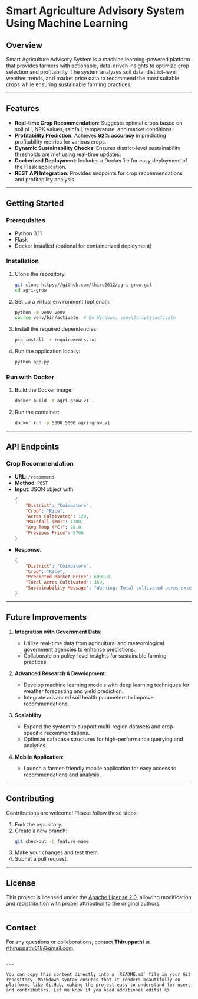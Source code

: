 # **Smart Agriculture Advisory System Using Machine Learning**

## **Overview**
Smart Agriculture Advisory System is a machine learning-powered platform that provides farmers with actionable, data-driven insights to optimize crop selection and profitability. The system analyzes soil data, district-level weather trends, and market price data to recommend the most suitable crops while ensuring sustainable farming practices.

---

## **Features**
- **Real-time Crop Recommendation**: Suggests optimal crops based on soil pH, NPK values, rainfall, temperature, and market conditions.
- **Profitability Prediction**: Achieves **92% accuracy** in predicting profitability metrics for various crops.
- **Dynamic Sustainability Checks**: Ensures district-level sustainability thresholds are met using real-time updates.
- **Dockerized Deployment**: Includes a Dockerfile for easy deployment of the Flask application.
- **REST API Integration**: Provides endpoints for crop recommendations and profitability analysis.

---

## **Getting Started**

### **Prerequisites**
- Python 3.11
- Flask
- Docker installed (optional for containerized deployment)

### **Installation**
1. Clone the repository:
   ```bash
   git clone https://github.com/thiru2612/agri-grow.git
   cd agri-grow

   ```
2. Set up a virtual environment (optional):
   ```bash
   python -m venv venv
   source venv/bin/activate  # On Windows: venv\Scripts\activate
   ```
3. Install the required dependencies:
   ```bash
   pip install -r requirements.txt
   ```
4. Run the application locally:
   ```bash
   python app.py
   ```

### **Run with Docker**
1. Build the Docker image:
   ```bash
   docker build -t agri-grow:v1 .
   ```
2. Run the container:
   ```bash
   docker run -p 5000:5000 agri-grow:v1
   ```

---

## **API Endpoints**

### **Crop Recommendation**
- **URL**: `/recommend`
- **Method**: `POST`
- **Input**: JSON object with:
  ```json
  {
      "District": "Coimbatore",
      "Crop": "Rice",
      "Acres Cultivated": 120,
      "Rainfall (mm)": 1100,
      "Avg Temp (°C)": 28.0,
      "Previous Price": 5700
  }
  ```
- **Response**:
  ```json
  {
      "District": "Coimbatore",
      "Crop": "Rice",
      "Predicted Market Price": 6000.0,
      "Total Acres Cultivated": 350,
      "Sustainability Message": "Warning: Total cultivated acres exceed the sustainable threshold."
  }
  ```

---

## **Future Improvements**
1. **Integration with Government Data**:
   - Utilize real-time data from agricultural and meteorological government agencies to enhance predictions.
   - Collaborate on policy-level insights for sustainable farming practices.

2. **Advanced Research & Development**:
   - Develop machine learning models with deep learning techniques for weather forecasting and yield prediction.
   - Integrate advanced soil health parameters to improve recommendations.

3. **Scalability**:
   - Expand the system to support multi-region datasets and crop-specific recommendations.
   - Optimize database structures for high-performance querying and analytics.

4. **Mobile Application**:
   - Launch a farmer-friendly mobile application for easy access to recommendations and analysis.

---

## **Contributing**
Contributions are welcome! Please follow these steps:
1. Fork the repository.
2. Create a new branch:
   ```bash
   git checkout -b feature-name
   ```
3. Make your changes and test them.
4. Submit a pull request.

---

## **License**
This project is licensed under the [Apache License 2.0](LICENSE), allowing modification and redistribution with proper attribution to the original authors.

---

## **Contact**
For any questions or collaborations, contact **Thiruppathi** at [rthiruppathi618@gmail.com](mailto:rthiruppathi618@gmail.com).
```

---

You can copy this content directly into a `README.md` file in your Git repository. Markdown syntax ensures that it renders beautifully on platforms like GitHub, making the project easy to understand for users and contributors. Let me know if you need additional edits! 😊
